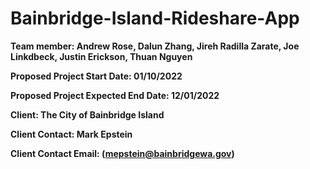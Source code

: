 # Bainbridge-Island-Rideshare-App

**Team member: Andrew Rose, Dalun Zhang, Jireh Radilla Zarate, Joe Linkdbeck, Justin Erickson, Thuan Nguyen**

**Proposed Project Start Date: 01/10/2022**

**Proposed Project Expected End Date: 12/01/2022**

**Client: The City of Bainbridge Island**

**Client Contact: Mark Epstein**

**Client Contact Email: (mepstein@bainbridgewa.gov)**


